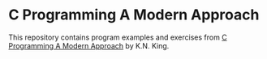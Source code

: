 # C Programming A Modern Approach

This repository contains program examples and exercises from
[C Programming A Modern Approach](https://www.amazon.com/Programming-Approach-K-N-King/dp/0393969452/ref=sr_1_4?crid=1ZVBBIALO3H84&dib=eyJ2IjoiMSJ9.AnnBQVdrnqZjyoou2zCCXVNifHt3F190oeqGlPTfIE0PVlIekiG1yTVrEHM7n3yIG88cUriGEhIEw9j11H9lEuItBC0Ki4FKng1qCGDx3IiLKYjZPNGbhjwwm4FFij5VJzX1YNc9bvyscQjkVi_4J7GfshUoAkS_1cD-hORLbr5LK9UHno5Ol-NsZFCgDwHAJ2nXE4FIvqkl4ppqDKEF5rtsOMBkNEhF6wV92h8hxQo.6WM5rSERqMYeS-64PRa95bTEj1y_aCDhO9ojjiqwES0&dib_tag=se&keywords=c+programming+a+modern+approach&qid=1717230308&sprefix=c+programming+a+modern+approach%2Caps%2C155&sr=8-4)
by K.N. King.
